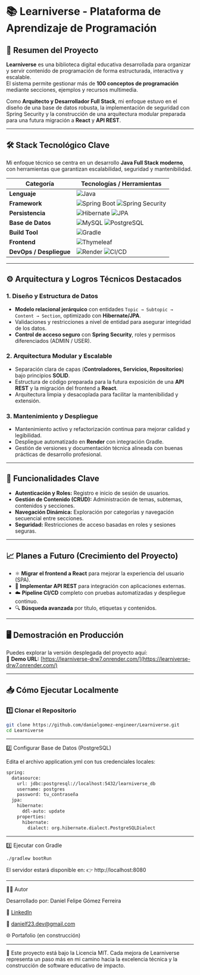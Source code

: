 # 📚 Learniverse - Plataforma de Aprendizaje de Programación

## 🚀 Resumen del Proyecto

**Learniverse** es una biblioteca digital educativa desarrollada para organizar y servir contenido de programación de forma estructurada, interactiva y escalable.  
El sistema permite gestionar más de **100 conceptos de programación** mediante secciones, ejemplos y recursos multimedia.

Como **Arquitecto y Desarrollador Full Stack**, mi enfoque estuvo en el diseño de una base de datos robusta, la implementación de seguridad con Spring Security y la construcción de una arquitectura modular preparada para una futura migración a **React** y **API REST**.

---

## 🛠️ Stack Tecnológico Clave

Mi enfoque técnico se centra en un desarrollo **Java Full Stack moderno**, con herramientas que garantizan escalabilidad, seguridad y mantenibilidad.

| Categoría | Tecnologías / Herramientas |
|------------|-----------------------------|
| **Lenguaje** | ![Java](https://img.shields.io/badge/Java_17-ED8B00?style=for-the-badge&logo=openjdk&logoColor=white) |
| **Framework** | ![Spring Boot](https://img.shields.io/badge/Spring_Boot_3.5.4-6DB33F?style=for-the-badge&logo=springboot&logoColor=white) ![Spring Security](https://img.shields.io/badge/Spring_Security-6DB33F?style=for-the-badge&logo=springsecurity&logoColor=white) |
| **Persistencia** | ![Hibernate](https://img.shields.io/badge/Hibernate-59666C?style=for-the-badge&logo=hibernate&logoColor=white) ![JPA](https://img.shields.io/badge/JPA-4B8BBE?style=for-the-badge) |
| **Base de Datos** | ![MySQL](https://img.shields.io/badge/MySQL-4479A1?style=for-the-badge&logo=mysql&logoColor=white) ![PostgreSQL](https://img.shields.io/badge/PostgreSQL-316192?style=for-the-badge&logo=postgresql&logoColor=white) |
| **Build Tool** | ![Gradle](https://img.shields.io/badge/Gradle-02303A?style=for-the-badge&logo=gradle&logoColor=white) |
| **Frontend** | ![Thymeleaf](https://img.shields.io/badge/Thymeleaf-005F0F?style=for-the-badge&logo=thymeleaf&logoColor=white) |
| **DevOps / Despliegue** | ![Render](https://img.shields.io/badge/Render-46E3B7?style=for-the-badge&logo=render&logoColor=white) ![CI/CD](https://img.shields.io/badge/CI%2FCD-181717?style=for-the-badge&logo=githubactions&logoColor=white) |

---

## ⚙️ Arquitectura y Logros Técnicos Destacados

### 1. Diseño y Estructura de Datos
- **Modelo relacional jerárquico** con entidades `Topic → Subtopic → Content → Section`, optimizado con **Hibernate/JPA**.  
- Validaciones y restricciones a nivel de entidad para asegurar integridad de los datos.  
- **Control de acceso seguro** con **Spring Security**, roles y permisos diferenciados (ADMIN / USER).

### 2. Arquitectura Modular y Escalable
- Separación clara de capas (**Controladores, Servicios, Repositorios**) bajo principios **SOLID**.  
- Estructura de código preparada para la futura exposición de una **API REST** y la migración del frontend a **React**.  
- Arquitectura limpia y desacoplada para facilitar la mantenibilidad y extensión.

### 3. Mantenimiento y Despliegue
- Mantenimiento activo y refactorización continua para mejorar calidad y legibilidad.  
- Despliegue automatizado en **Render** con integración Gradle.  
- Gestión de versiones y documentación técnica alineada con buenas prácticas de desarrollo profesional.

---

## 🚀 Funcionalidades Clave

- **Autenticación y Roles:** Registro e inicio de sesión de usuarios.  
- **Gestión de Contenido (CRUD):** Administración de temas, subtemas, contenidos y secciones.  
- **Navegación Dinámica:** Exploración por categorías y navegación secuencial entre secciones.  
- **Seguridad:** Restricciones de acceso basadas en roles y sesiones seguras.  

---

## 📈 Planes a Futuro (Crecimiento del Proyecto)

- ⚛️ **Migrar el frontend a React** para mejorar la experiencia del usuario (SPA).  
- 🔗 **Implementar API REST** para integración con aplicaciones externas.  
- ☁️ **Pipeline CI/CD** completo con pruebas automatizadas y despliegue continuo.  
- 🔍 **Búsqueda avanzada** por título, etiquetas y contenidos.

---

## 🖥️ Demostración en Producción

Puedes explorar la versión desplegada del proyecto aquí:  
🔗 **Demo URL:** [https://learniverse-drw7.onrender.com/](https://learniverse-drw7.onrender.com/)

---

## 📥 Cómo Ejecutar Localmente

### 1️⃣ Clonar el Repositorio
```bash
git clone https://github.com/danielgomez-engineer/Learniverse.git
cd Learniverse
```
---

2️⃣ Configurar Base de Datos (PostgreSQL)

Edita el archivo application.yml con tus credenciales locales:
```bash
spring:
  datasource:
    url: jdbc:postgresql://localhost:5432/learniverse_db
    username: postgres
    password: tu_contraseña
  jpa:
    hibernate:
      ddl-auto: update
    properties:
      hibernate:
        dialect: org.hibernate.dialect.PostgreSQLDialect

```

---

3️⃣ Ejecutar con Gradle
```bash
./gradlew bootRun
```
El servidor estará disponible en:
👉 http://localhost:8080

---

👨‍💻 Autor

Desarrollado por: Daniel Felipe Gómez Ferreira

💼 [LinkedIn](https://www.linkedin.com/in/daniel-felipe-g%C3%B3mez-ferreira-050062276/)

📧 [danielf23.dev@gmail.com](danielf23.dev@gmail.com)

🌐 Portafolio (en construcción)

---

🧠 Este proyecto está bajo la Licencia MIT.
Cada mejora de Learniverse representa un paso más en mi camino hacia la excelencia técnica y la construcción de software educativo de impacto.
